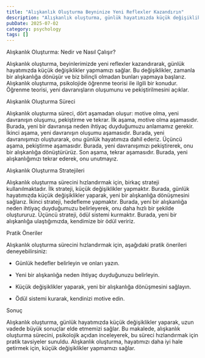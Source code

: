 ```yaml
---
title: "Alışkanlık Oluşturma Beyninize Yeni Reflexler Kazandırın"
description: "Alışkanlık oluşturma, günlük hayatımızda küçük değişiklikler yaparak, uzun vadede büyük sonuçlar elde etmemizi sağlar. Bu makalede, alışkanlık oluşturma süre..."
pubDate: 2025-07-02
category: psychology
tags: []
---
```


Alışkanlık Oluşturma: Nedir ve Nasıl Çalışır?

Alışkanlık oluşturma, beyinlerimizde yeni reflexler kazandırarak, günlük hayatımızda küçük değişiklikler yapmamızı sağlar. Bu değişiklikler, zamanla bir alışkanlığa dönüşür ve biz bilinçli olmadan bunları yapmaya başlarız. Alışkanlık oluşturma, psikolojide öğrenme teorisi ile ilgili bir konudur. Öğrenme teorisi, yeni davranışların oluşumunu ve pekiştirilmesini açıklar.

Alışkanlık Oluşturma Süreci

Alışkanlık oluşturma süreci, dört aşamadan oluşur: motive olma, yeni davranışın oluşumu, pekiştirme ve tekrar. İlk aşama, motive olma aşamasıdır. Burada, yeni bir davranışa neden ihtiyaç duyduğumuzu anlamamız gerekir. İkinci aşama, yeni davranışın oluşumu aşamasıdır. Burada, yeni davranışımızı oluşturarak, onu günlük hayatımıza dahil ederiz. Üçüncü aşama, pekiştirme aşamasıdır. Burada, yeni davranışımızı pekiştirerek, onu bir alışkanlığa dönüştürürüz. Son aşama, tekrar aşamasıdır. Burada, yeni alışkanlığımızı tekrar ederek, onu unutmayız.

Alışkanlık Oluşturma Stratejileri

Alışkanlık oluşturma sürecini hızlandırmak için, birkaç strateji kullanılmaktadır. İlk strateji, küçük değişiklikler yapmaktır. Burada, günlük hayatımızda küçük değişiklikler yaparak, yeni bir alışkanlığa dönüşmesini sağlarız. İkinci strateji, hedefleme yapmaktır. Burada, yeni bir alışkanlığa neden ihtiyaç duyduğumuzu belirleyerek, onu daha hızlı bir şekilde oluştururuz. Üçüncü strateji, ödül sistemi kurmaktır. Burada, yeni bir alışkanlığa ulaştığımızda, kendimize bir ödül veririz.

Pratik Öneriler

Alışkanlık oluşturma sürecini hızlandırmak için, aşağıdaki pratik önerileri deneyebilirsiniz:

* Günlük hedefler belirleyin ve onları yazın.

* Yeni bir alışkanlığa neden ihtiyaç duyduğunuzu belirleyin.

* Küçük değişiklikler yaparak, yeni bir alışkanlığa dönüşmesini sağlayın.

* Ödül sistemi kurarak, kendinizi motive edin.

Sonuç

Alışkanlık oluşturma, günlük hayatımızda küçük değişiklikler yaparak, uzun vadede büyük sonuçlar elde etmemizi sağlar. Bu makalede, alışkanlık oluşturma sürecini, psikolojik açıdan inceleyerek, bu süreci hızlandırmak için pratik tavsiyeler sunuldu. Alışkanlık oluşturma, hayatımızı daha iyi hale getirmek için, küçük değişiklikler yapmamızı sağlar.
